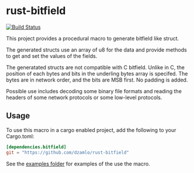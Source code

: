 rust-bitfield
=============

[![Build Status](https://travis-ci.org/dzamlo/rust-bitfield.svg?branch=master)](https://travis-ci.org/dzamlo/rust-bitfield)

This project provides a procedural macro to generate bitfield like struct.

The generated structs use an array of u8 for the data and provide methods to
get and set the values of the fields.

The generatated structs are not compatible with C bitfield. Unlike in C, the
position of each bytes and bits in the underling bytes array is specifed. The
bytes are in network order, and the bits are MSB first. No padding is added.

Possible use includes decoding some binary file formats and reading the
headers of some network protocols or some low-level protocols.

Usage
-----

To use this macro in a cargo enabled project, add the following to your 
Cargo.toml:
```toml
[dependencies.bitfield]
git = "https://github.com/dzamlo/rust-bitfield"
```

See the [examples folder](examples) for examples of the use the macro.
